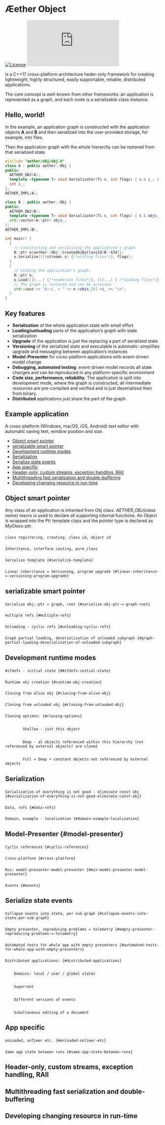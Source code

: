 # Æether Object
[![License](https://img.shields.io/badge/License-Apache%202.0-blue.svg)](https://opensource.org/licenses/Apache-2.0)
![GitHub file size in bytes](https://img.shields.io/github/size/aethernet-io/obj/blob/master/aether/obj/obj.h)

is a C++17 cross-platform architecture heder-only framework for creating lightweight, highly structured, easily supportable, reliable, distributed applications.

The core concept is well-known from other frameworks: an application is represented as a graph, and each node is a serializable class instance.

## Hello, world!

In the example, an application graph is constructed with the application objects **A** and **B** and then serialized into the user-provided storage, for example, into files.

Then the application graph with the whole hierarchy can be restored from that serialized state.

```cpp
#include "aether/obj/obj.h"
class A : public aether::Obj {
public:
  AETHER_OBJ(A);
  template <typename T> void Serializator(T& s, int flags) { s & i_; }
  int i_;
};
AETHER_IMPL(A);

class B : public aether::Obj {
public:
  AETHER_OBJ(B);
  template <typename T> void Serializator(T& s, int flags) { s & objs_; }
  std::vector<A::ptr> objs_;
};
AETHER_IMPL(B);

int main() {
  {
    // Constructing and serializing the application's graph.
    B::ptr o{aether::Obj::CreateObjByClassId(B::kId)};
    o.Serialize([](stream& s) {/*writing files*/}, flags);
  }
  {
    // Loading the application's graph.
    B::ptr o;
    o.Load([](...) {/*enumerate files*/}, [](...) { /*loading files*/});
    // The graph is restored and can be accessed.
    std::cout << "A::i_ = " << o->objs_[0]->i_ << "\n";
  }
}
```

## Key features

*   **Serialization** of the whole application state with small effort
*   **Loading/unloading** parts of the application’s graph with state serialization
*   **Upgrade** of the application is just the replacing a part of serialized state
*   **Versioning** of the serialized state and executable is automatic: simplifies upgrade and messaging between application’s instances
*   **Model-Presenter** for cross-platform applications with event-driven model change
*   **Debugging, automated testing**: event-driven model records all state changes and can be reproduced in any platform-specific environment
*   **Code size, performance, reliability**. The application is split into development mode, where the graph is constructed, all intermediate resources are pre-compiled and verified and is just deserialized then from binary.
*   **Distributed** applications just share the part of the graph.


## Example application

A cross-platform (Windows, macOS, iOS, Android) text editor with automatic saving text, window position and size.


- [Object smart pointer](#object-smart-pointer)
- [serializable smart pointer](#serializable-smart-pointer)
- [Development runtime modes](#development-runtime-modes)
- [Serialization](#serialization)
- [Serialize state events](#serialize-state-events)
- [App specific](#app-specific)
- [Header-only, custom streams, exception handling, RAII](#header-only-custom-streams-exception-handling-raii)
- [Multithreading fast serialization and double-buffering](#multithreading-fast-serialization-and-double-buffering)
- [Developing changing resource in run-time](#developing-changing-resource-in-run-time)


## Object smart pointer
Any class of an application is inherited from Obj class. *AETHER_OBJ(class name)* macro is used to declare all supporting internal functions. An Object is wrapped into the Ptr<T> template class and the pointer type is declared as *MyClass::ptr*.

### 
    class registering, creating, class id, object id


### 
    Inheritance, interface casting, pure_class


### 
    Serialize template {#serialize-template}


### 
    Linear inheritance = Versioning, program upgrade {#linear-inheritance-=-versioning-program-upgrade}


## serializable smart pointer


### 
    Serialize obj::ptr = graph, root {#serialize-obj-ptr-=-graph-root}


### 
    multiple refs {#multiple-refs}


### 
    Unloading - cyclic refs {#unloading-cyclic-refs}


### 
    Graph partial loading, deserialization of unloaded subgraph {#graph-partial-loading-deserialization-of-unloaded-subgraph}


## Development runtime modes


### 
    #ifdefs - initial state {##ifdefs-initial-state}


### 
    Runtime obj creation {#runtime-obj-creation}


### 
    Cloning from alive obj {#cloning-from-alive-obj}


### 
    Cloning from unloaded obj {#cloning-from-unloaded-obj}


### 
    Cloning options: {#cloning-options}


            Shallow - just this object


            Deep - al objects referenced within this hierarchy (not referenced by external objects) are cloned


            Full = Deep + constant objects not referenced by external objects


## Serialization


### 
    Serialization of everything is not good - eliminate const obj {#serialization-of-everything-is-not-good-eliminate-const-obj}


### 
    Data, refs {#data-refs}


### 
    Domain, example - localization {#domain-example-localization}


## Model-Presenter {#model-presenter}


### 
    Cyclic references {#cyclic-references}


### 
    Cross-platform {#cross-platform}


### 
    Mix: model-presenter-model-presenter {#mix-model-presenter-model-presenter}


### 
    Events {#events}


## Serialize state events


### 
    Collapse events into state, per sub-graph {#collapse-events-into-state-per-sub-graph}


### 
    Empty presenter, reproducing problems = telemetry {#empty-presenter-reproducing-problems-=-telemetry}


### 
    Automated tests for whole app with empty presenters {#automated-tests-for-whole-app-with-empty-presenters}


### 
    Distributed applications: {#distributed-applications}


        Domains: local / user / global states


        Superroot


        Different versions of events


        Simultaneous editing of a document


## App specific


### 
    onLoaded, onTimer etc. {#onloaded-ontimer-etc}


### 
    Same app state between runs {#same-app-state-between-runs}


## Header-only, custom streams, exception handling, RAII


## Multithreading fast serialization and double-buffering

## Developing changing resource in run-time
